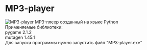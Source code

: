 # MP3-player
![MP3-player](https://user-images.githubusercontent.com/103204349/181076057-a2779c12-6392-430e-a591-808b1bb43312.PNG)
MP3-плеер созданный на языке Python <br />
Применяемые библиотеки:<br />
pygame 2.1.2 <br />
mutagen 1.45.1 <br />
Для запуска программы нужно запустить файл "MP3-player.exe" <br />

